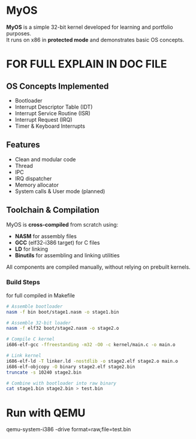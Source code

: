 # MyOS

**MyOS** is a simple 32-bit kernel developed for learning and portfolio purposes.  
It runs on x86 in **protected mode** and demonstrates basic OS concepts.

# FOR FULL EXPLAIN IN DOC FILE

## OS Concepts Implemented
- Bootloader
- Interrupt Descriptor Table (IDT)
- Interrupt Service Routine (ISR)
- Interrupt Request (IRQ)
- Timer & Keyboard Interrupts

## Features
- Clean and modular code
- Thread
- IPC
- IRQ dispatcher
- Memory allocator
- System calls & User mode (planned)

## Toolchain & Compilation
MyOS is **cross-compiled** from scratch using:
- **NASM** for assembly files
- **GCC** (elf32-i386 target) for C files
- **LD** for linking
- **Binutils** for assembling and linking utilities

All components are compiled manually, without relying on prebuilt kernels.

### Build Steps
for full compiled in Makefile
```bash
# Assemble bootloader
nasm -f bin boot/stage1.nasm -o stage1.bin

# Assemble 32-bit loader
nasm -f elf32 boot/stage2.nasm -o stage2.o

# Compile C kernel
i686-elf-gcc -ffreestanding -m32 -O0 -c kernel/main.c -o main.o

# Link kernel
i686-elf-ld -T linker.ld -nostdlib -o stage2.elf stage2.o main.o
i686-elf-objcopy -O binary stage2.elf stage2.bin
truncate -s 10240 stage2.bin

# Combine with bootloader into raw binary
cat stage1.bin stage2.bin > test.bin
```

# Run with QEMU
qemu-system-i386 -drive format=raw,file=test.bin
